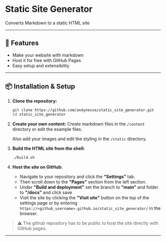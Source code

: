 # Static Site Generator

Converts Markdown to a static HTML site

---

## 🚀 Features

- Make your website with markdown
- Host it for free with GitHub Pages
- Easy setup and extensibility

---

## 📦 Installation & Setup


1. **Clone the repository:**
    ```bash
    git clone https://github.com/andynesse/static_site_generator.git
    cd static_site_generator
    ```

2. **Create your own content:**
    Create markdown files in the `/content` directory or edit the example files.

    Also add your images and edit the styling in the `/static` directory.

3. **Build the HTML site from the shell:**
    ```bash
    ./build.sh
    ```

4. **Host the site on GitHub:**
    - Navigate to your repository and click the **"Settings"** tab. 
    - Then scroll down to the **"Pages"** section from the left section.
    - Under **"Build and deployment"** set the branch to **"main"** and folder to **"/docs"** and click save
    - Visit the site by clicking the **"Visit site"** button on the top of the settings page or by entering `https://<github_username>.github.io/static_site_generator/` in the browser.

> ⚠️ 
> The github repository has to be public to host the site directly with GitHub pages.
---